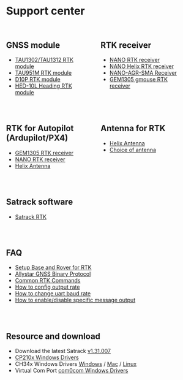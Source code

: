 <!-- 在 header 后面添加 container div -->
<div class="container" style="min-height: calc(100vh - 200px); padding: 20px;">
    <h1 id="support-center" style="text-align: left; margin-bottom: 30px;">Support center</h1>

<div class="support-content" style="display: flex; flex-wrap: wrap; gap: 30px;">
        <!-- GNSS module & RTK receiver -->
        <div style="flex: 1; min-width: 45%;">
            <h2 id="gnss-module">GNSS module</h2>
            <ul>
                <li><a href="/gnss/gnss_module/tau13x2/">TAU1302/TAU1312 RTK module</a></li>
                <li><a href="/gnss/gnss_module/TAU951M/">TAU951M RTK module</a></li>
                <li><a href="/gnss/gnss_module/D10P_RTK/">D10P RTK module</a></li>
                <li><a href="/gnss/rtk_receiver/HED-10L/">HED-10L Heading RTK module</a></li>
            </ul>
        </div>

<div style="flex: 1; min-width: 45%;">
            <h2 id="rtk-receiver">RTK receiver</h2>
            <ul>
                <li><a href="/gnss/rtk_receiver/NANO/nano-rtk-receiver/">NANO RTK receiver</a></li>
                <li><a href="/gnss/rtk_receiver/NANO/nano-helix-rtk">NANO Helix RTK receiver</a></li>
                <li><a href="/gnss/rtk_receiver/NANO/nano-agr-sma">NANO-AGR-SMA Receiver</a></li>
                <li><a href="/gnss/rtk_receiver/GEM1305">GEM1305 gmouse RTK receiver</a></li>
            </ul>
        </div>

<!-- RTK for Autopilot & Antenna for RTK -->
<div style="flex: 1; min-width: 45%;">
            <h2 id="rtk-for-autopilotardupilotpx4">RTK for Autopilot<br>(Ardupilot/PX4)</h2>
            <ul>
                <li><a href="/gnss/rtk_receiver/GEM1305/">GEM1305 RTK receiver</a></li>
                <li><a href="/gnss/rtk_receiver/NANO/nano-rtk-receiver/">NANO RTK receiver</a></li>
                <li><a href="/gnss/antenna/helix-antenna/">Helix Antenna</a></li>
            </ul>
        </div>

<div style="flex: 1; min-width: 45%;">
            <h2 id="antenna-for-rtk">Antenna for RTK</h2>
            <ul>
                <li><a href="/gnss/antenna/helix-antenna/">Helix Antenna</a></li>
                <li><a href="d303-docs/common/choice-of-antenna/">Choice of antenna</a></li>
            </ul>
        </div>

<!-- Satrack software & Related guide -->
<div style="flex: 1; min-width: 45%;">
            <h2 id="satrack-software">Satrack software</h2>
            <ul>
                <li><a href="/common/common_satrack_guide/">Satrack RTK</a></li>
            </ul>
        </div>

<div style="flex: 1; min-width: 45%;">
            <h2 id="related-guide"></h2>
        </div>

<div style="width: 100%;">
            <h2 id="resource-and-download">FAQ</h2>
            <ul>
                <li><a href="/common/common_setup_base_rover">Setup Base and Rover for RTK</a></li>
                <li><a href="/common/common_allystar_binary_protocol">Allystar GNSS Binary Protocol</a></li>
                <li><a href="/common/common_cmds_for_rtk">Common RTK Commands</a></li>
                <li><a href="/common/common_config_output_rate">How to config output rate</a></li>
                <li><a href="/common/common_config_uart_baud_rate">How to change uart baud rate</a></li>
                <li><a href="/common/common_enable_msg_output">How to enable/disable specific message output</a></li>
            </ul>
        </div>

<!-- Resource and download (full width) -->
<div style="width: 100%;">
            <h2 id="resource-and-download">Resource and download</h2>
            <ul>
                <li>Download the latest Satrack <a href="/rtk-board/files/Satrack_client_V1.31.007.zip">v1.31.007</a></li>
                <li><a href="/rtk-board/files/CP210x_Universal_Windows_Driver.zip">CP210x Windows Drivers</a></li>
                <li>CH34x Windows Drivers <a href="/rtk-board/files/drivers/Windows-CH340-Driver.zip">Windows</a> / <a href="/rtk-board/files/drivers/CH341SER_MAC.ZIP">Mac</a> / <a href="/rtk-board/files/drivers/CH341SER_LINUX.ZIP">Linux</a></li>
                <li>Virtual Com Port <a href="/rtk-board/files/com0com-3.0.0.0-i386-and-x64-signed.zip">com0com Windows Drivers</a></li>
            </ul>
        </div>
    </div>
</div>